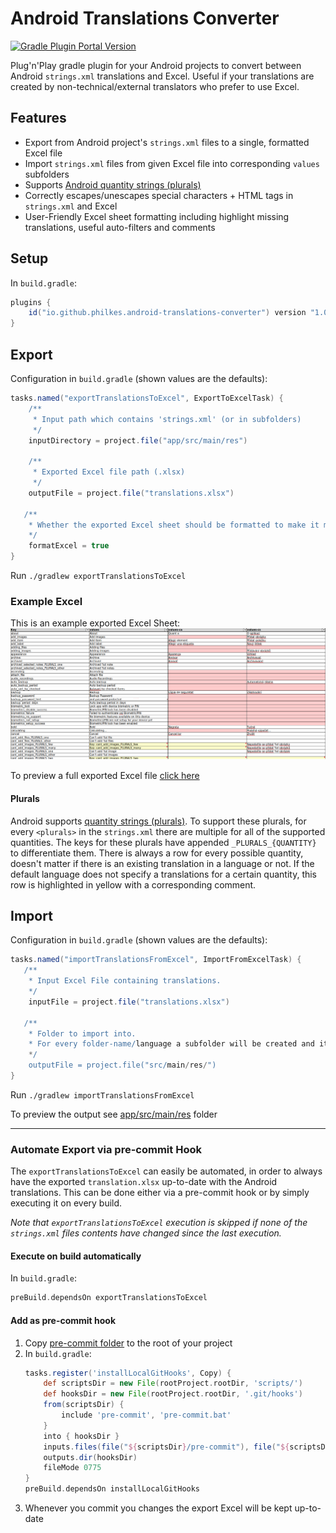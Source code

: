 # Android Translations Converter
<a href="https://plugins.gradle.org/plugin/io.github.philkes.android-translations-converter"><img alt="Gradle Plugin Portal Version" src="https://img.shields.io/gradle-plugin-portal/v/io.github.philkes.android-translations-converter"></a>


Plug'n'Play gradle plugin for your Android projects to convert between Android `strings.xml` translations and Excel.
Useful if your translations are created by non-technical/external translators who prefer to use Excel.

## Features

* Export from Android project's `strings.xml` files to a single, formatted Excel file
* Import `strings.xml` files from given Excel file into corresponding `values` subfolders
* Supports [Android quantity strings (plurals)](https://developer.android.com/guide/topics/resources/string-resource#Plurals)
* Correctly escapes/unescapes special characters + HTML tags in `strings.xml` and Excel
* User-Friendly Excel sheet formatting including highlight missing translations, useful auto-filters and comments

## Setup

In `build.gradle`:
```groovy
plugins {
    id("io.github.philkes.android-translations-converter") version "1.0.0"
}
```

## Export

Configuration in `build.gradle` (shown values are the defaults):
```groovy
tasks.named("exportTranslationsToExcel", ExportToExcelTask) {
    /**
     * Input path which contains 'strings.xml' (or in subfolders)
     */
    inputDirectory = project.file("app/src/main/res")
    
    /**
     * Exported Excel file path (.xlsx)
     */
    outputFile = project.file("translations.xlsx")

   /**
    * Whether the exported Excel sheet should be formatted to make it more user-friendly.
    */
    formatExcel = true
}
```

Run `./gradlew exportTranslationsToExcel`

### Example Excel

This is an example exported Excel Sheet:
<img src="./doc/example_excel.png" alt="example-excel" /> 

To preview a full exported Excel file [click here](https://github.com/PhilKes/android-translations-converter/raw/refs/heads/main/src/test/resources/expected.xlsx)

#### Plurals

Android supports [quantity strings (plurals)](https://developer.android.com/guide/topics/resources/string-resource#Plurals).
To support these plurals, for every `<plurals>` in the `strings.xml` there are multiple for all of the supported quantities.
The keys for these plurals have appended `_PLURALS_{QUANTITY}` to differentiate them. There is always a row for every possible quantity, doesn't matter if there is an existing translation in a language or not. If the default language does not specify a translations for a certain quantity, this row is highlighted in yellow with a corresponding comment.


## Import

Configuration in `build.gradle` (shown values are the defaults):
```groovy
tasks.named("importTranslationsFromExcel", ImportFromExcelTask) {
   /**
    * Input Excel File containing translations.
    */
    inputFile = project.file("translations.xlsx")

   /**
    * Folder to import into.
    * For every folder-name/language a subfolder will be created and its corresponding `strings.xml` generated.
    */
    outputFile = project.file("src/main/res/")
}
```

Run `./gradlew importTranslationsFromExcel`

To preview the output see [app/src/main/res](./src/test/resources/app/src/main/res) folder

 ---

### Automate Export via pre-commit Hook

The `exportTranslationsToExcel` can easily be automated, in order to always have the exported `translation.xlsx` up-to-date with the Android translations.
This can be done either via a pre-commit hook or by simply executing it on every build.

_Note that `exportTranslationsToExcel` execution is skipped if none of the `strings.xml` files contents have changed since the last execution._

#### Execute on build automatically

In `build.gradle`:
```groovy
preBuild.dependsOn exportTranslationsToExcel
```

#### Add as pre-commit hook

1. Copy [pre-commit folder](./pre-commit) to the root of your project
2. In `build.gradle`:
    ```groovy
    tasks.register('installLocalGitHooks', Copy) {
        def scriptsDir = new File(rootProject.rootDir, 'scripts/')
        def hooksDir = new File(rootProject.rootDir, '.git/hooks')
        from(scriptsDir) {
            include 'pre-commit', 'pre-commit.bat'
        }
        into { hooksDir }
        inputs.files(file("${scriptsDir}/pre-commit"), file("${scriptsDir}/pre-commit.bat"))
        outputs.dir(hooksDir)
        fileMode 0775
    }
    preBuild.dependsOn installLocalGitHooks
    ```
3. Whenever you commit you changes the export Excel will be kept up-to-date
